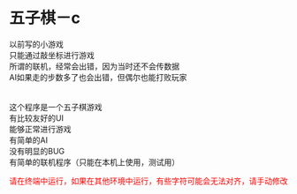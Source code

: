 # 五子棋－c

<html>
以前写的小游戏<br/>
只能通过敲坐标进行游戏<br/>
所谓的联机，经常会出错，因为当时还不会传数据<br/>
AI如果走的步数多了也会出错，但偶尔也能打败玩家<br/>
<br/>
<br/>
这个程序是一个五子棋游戏<br/>
有比较友好的UI<br/>
能够正常进行游戏<br/>
有简单的AI<br/>
没有明显的BUG<br/>
有简单的联机程序（只能在本机上使用，测试用）<br/>

<p style="font-family:verdana;color:red">请在终端中运行，如果在其他环境中运行，有些字符可能会无法对齐，请手动修改</p>
</html>
